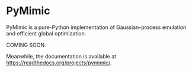 PyMimic
=======

PyMimic is a pure-Python implementation of Gaussian-process emulation and
efficient global optimization.

COMING SOON.

Meanwhile, the documentation is available at <https://readthedocs.org/projects/pymimic/>.

